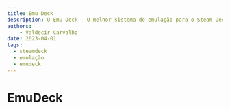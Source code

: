 ```yaml
---
title: Emu Deck 
description: O Emu Deck - O melhor sistema de emulação para o Steam Deck 
authors:
    - Valdecir Carvalho
date: 2023-04-01
tags:
  - steamdeck
  - emulação
  - emudeck
---
```


# EmuDeck